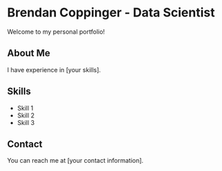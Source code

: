 # Brendan Coppinger - Data Scientist
Welcome to my personal portfolio!

## About Me
I have experience in [your skills].

## Skills
- Skill 1
- Skill 2
- Skill 3

## Contact
You can reach me at [your contact information].
